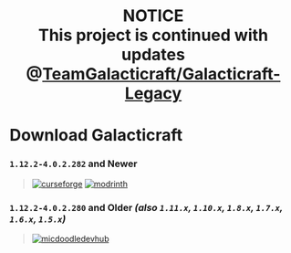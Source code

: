 <h1 align="center">
	<a>NOTICE</a></br>
	<a>This project is continued with updates @</a><a href="https://github.com/TeamGalacticraft/Galacticraft-Legacy">TeamGalacticraft/Galacticraft-Legacy</a>
</h1>

# Download Galacticraft

### `1.12.2-4.0.2.282` and Newer
> [![curseforge](https://cdn.jsdelivr.net/npm/@romvoid/rombadge@1/assets/cozy/available/curseforge_vector.svg)](https://www.curseforge.com/minecraft/mc-mods/galacticraft-legacy) [![modrinth](https://cdn.jsdelivr.net/npm/@intergrav/devins-badges@2/assets/cozy/available/modrinth_vector.svg)](https://modrinth.com/mod/galacticraft-legacy)

### `1.12.2-4.0.2.280` and Older *(also `1.11.x`, `1.10.x`, `1.8.x`, `1.7.x`, `1.6.x`, `1.5.x`)*
> [![micdoodledevhub](https://cdn.jsdelivr.net/npm/@romvoid/rombadge@1/assets/cozy/available/micdoodle_vector.svg)](https://files.galacticraft.net/GalacticArchive/)
